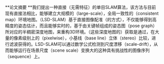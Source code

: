 **论文摘要  **我们提出一种直接（无需特征）的单目SLAM算法，该方法与目前现有直接法相比，能够建立大规模的（large-scale），全局一致性的（consistent map）环境地图。（LSD-SLAM）基于直接图像配准（的方式），不仅能够得到高精度的姿态估计，而且能够实时的，基于由关键帧组成的姿态图（pose graph）所对应的半稠密深度地图，来重构3D环境。（这些深度地图的）获取是通过，在大量的像素级别上的（pixelwise），小基线（base line）立体（stereo）比较，进行滤波获得的。LSD-SLAM可以通过数学公式检测到尺度漂移（scale-drift），从而能够运行在场景尺度（scene scale）变换大的这种具有挑战性的图像序列（sequence）上。

